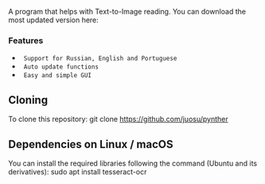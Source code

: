 A program that helps with Text-to-Image reading.
You can download the most updated version here:
### Features
* ` Support for Russian, English and Portuguese`
* ` Auto update functions`
* ` Easy and simple GUI`

Cloning
-------
To clone this repository:
git clone https://github.com/juosu/pynther

Dependencies on Linux / macOS
-----------------------------
You can install the required libraries following the command (Ubuntu and its derivatives):
sudo apt install tesseract-ocr










